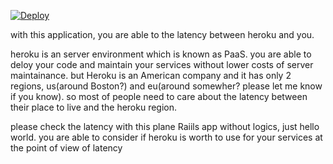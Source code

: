 [![Deploy](https://www.herokucdn.com/deploy/button.svg)](https://heroku.com/deploy?template=https://github.com/oakbow/heroku_latency)

with this application, you are able to the latency between heroku and you.

heroku is an server environment which is known as PaaS.
you are able to deloy your code and maintain your services without lower costs of server maintainance.
but Heroku is an American company and it has only 2 regions, us(around Boston?) and eu(around somewher? please let me know if you know).
so most of people need to care about the latency between their place to live and the heroku region.

please check the latency with this plane Raiils app without logics, just hello world.
you are able to consider if heroku is worth to use for your services at the point of view of latency


